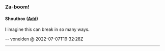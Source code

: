 ### Za-boom!

#### Shoutbox ([Add](https://github.com/voneiden/voneiden/issues/1))

[//]: # (Comments)

I imagine this can break in so many ways.

-- voneiden @ 2022-07-07T19:32:28Z

---

